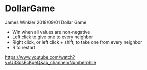 # DollarGame

James Winkler
2018/09/01
Dollar Game

* Win when all values are non-negative
* Left click to give one to every neighbor
* Right click, or left click + shift, to take one from every neighbor
* R to restart

https://www.youtube.com/watch?v=U33dsEcKgeQ&ab_channel=Numberphile
